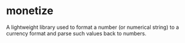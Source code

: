 # monetize
A lightweight library used to format a number (or numerical string) to a currency format and parse such values back to numbers.
